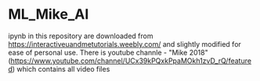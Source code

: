 # ML_Mike_AI

ipynb in this repository are downloaded from https://interactiveuandmetutorials.weebly.com/ and slightly modified for ease of personal use.
There is youtube channle - "Mike 2018" (https://www.youtube.com/channel/UCx39kPQxkPpaMOkh1zvD_rQ/featured) which contains all video files
